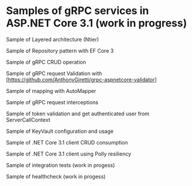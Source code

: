 # Samples of gRPC services in ASP.NET Core 3.1 (work in progress)

Sample of Layered architecture (Ntier)

Sample of Repository pattern with EF Core 3

Sample of gRPC CRUD operation

Sample of gRPC request Validation with [https://github.com/AnthonyGiretti/grpc-aspnetcore-validator]

Sample of mapping with AutoMapper

Sample of gRPC request interceptions

Sample of token validation and get authenticated user from ServerCallContext

Sample of KeyVault configuration and usage

Sample of .NET Core 3.1 client CRUD consumption

Sample of .NET Core 3.1 client using Polly resiliency

Sample of integration tests (work in progess)

Sample of healthcheck (work in progess)
